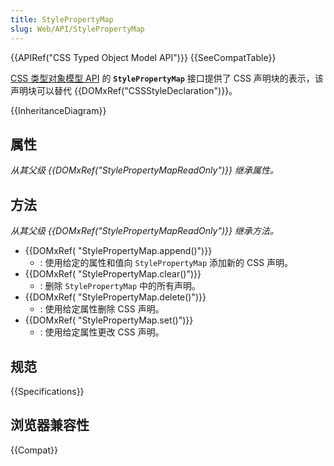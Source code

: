 ```yaml
---
title: StylePropertyMap
slug: Web/API/StylePropertyMap
---
```


{{APIRef("CSS Typed Object Model API")}} {{SeeCompatTable}}

[CSS 类型对象模型 API](/zh-CN/docs/Web/API/CSS_Typed_Object_Model_API) 的 **`StylePropertyMap`** 接口提供了 CSS 声明块的表示，该声明块可以替代 {{DOMxRef("CSSStyleDeclaration")}}。

{{InheritanceDiagram}}

## 属性

_从其父级 {{DOMxRef("StylePropertyMapReadOnly")}} 继承属性。_

## 方法

_从其父级 {{DOMxRef("StylePropertyMapReadOnly")}} 继承方法。_

- {{DOMxRef( "StylePropertyMap.append()")}}
  - : 使用给定的属性和值向 `StylePropertyMap` 添加新的 CSS 声明。
- {{DOMxRef( "StylePropertyMap.clear()")}}
  - : 删除 `StylePropertyMap` 中的所有声明。
- {{DOMxRef( "StylePropertyMap.delete()")}}
  - : 使用给定属性删除 CSS 声明。
- {{DOMxRef( "StylePropertyMap.set()")}}
  - : 使用给定属性更改 CSS 声明。

## 规范

{{Specifications}}

## 浏览器兼容性

{{Compat}}
